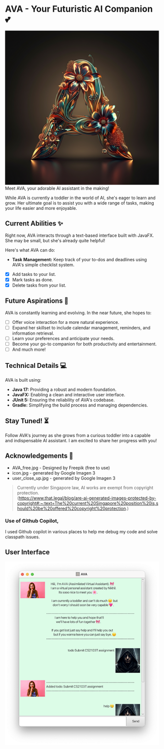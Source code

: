 # AVA - Your Futuristic AI Companion 💕

![AVA Logo](src/main/resources/assets/images/icon.jpg)
Meet AVA, your adorable AI assistant in the making! 

While AVA is currently a toddler in the world of AI, she's eager to learn and grow. Her ultimate goal is to assist you with a wide range of tasks, making your life easier and more enjoyable.

## Current Abilities ✨

Right now, AVA interacts through a text-based interface built with JavaFX. She may be small, but she's already quite helpful!

Here's what AVA can do:

* **Task Management:** Keep track of your to-dos and deadlines using AVA's simple checklist system.

- [x] Add tasks to your list.
- [x] Mark tasks as done.
- [x] Delete tasks from your list.

## Future Aspirations 🚀

AVA is constantly learning and evolving. In the near future, she hopes to:

- [ ] Offer voice interaction for a more natural experience.
- [ ] Expand her skillset to include calendar management, reminders, and information retrieval.
- [ ] Learn your preferences and anticipate your needs.
- [ ] Become your go-to companion for both productivity and entertainment.
- [ ] And much more!

## Technical Details 💻

AVA is built using:

* **Java 17:**  Providing a robust and modern foundation.
* **JavaFX:** Enabling a clean and interactive user interface.
* **JUnit 5:** Ensuring the reliability of AVA's codebase.
* **Gradle:** Simplifying the build process and managing dependencies.

## Stay Tuned! ⏳

Follow AVA's journey as she grows from a curious toddler into a capable and indispensable AI assistant. 
I am excited to share her progress with you! 

## Acknowledgements 🙏
- AVA_free.jpg - Designed by Freepik (free to use)
- icon.jpg - generated by Google Imagen 3
- user_close_up.jpg - generated by Google Imagen 3

>Currently under Singapore law, AI works are exempt from copyright protection.  
(https://www.that.legal/blog/are-ai-generated-images-protected-by-copyright#:~:text=The%20current%20Singapore%20position%20is,should%20be%20offered%20copyright%20protection.)

### Use of Github Copilot, 
I used Github copilot in various places to help me debug my code
and solve classpath issues.


## User Interface
![AVA UI](docs/Ui.png)
